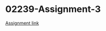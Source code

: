 # 02239-Assignment-3

[Assignment link](http://www2.compute.dtu.dk/courses/02239/AccessControlLab.html)

